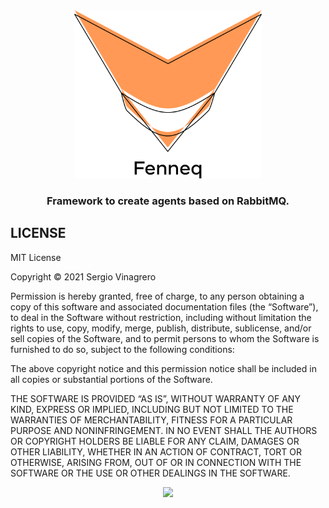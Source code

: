 <div align='center'>
<img src="./docs/logo.png" width="300px">
<h3>Framework to create agents based on RabbitMQ.</h3>
</div>

LICENSE
-------

MIT License

Copyright © 2021 Sergio Vinagrero

Permission is hereby granted, free of charge, to any person obtaining a copy of this software and associated documentation files (the “Software”), to deal in the Software without restriction, including without limitation the rights to use, copy, modify, merge, publish, distribute, sublicense, and/or sell copies of the Software, and to permit persons to whom the Software is furnished to do so, subject to the following conditions:

The above copyright notice and this permission notice shall be included in all copies or substantial portions of the Software.

THE SOFTWARE IS PROVIDED “AS IS”, WITHOUT WARRANTY OF ANY KIND, EXPRESS OR IMPLIED, INCLUDING BUT NOT LIMITED TO THE WARRANTIES OF MERCHANTABILITY, FITNESS FOR A PARTICULAR PURPOSE AND NONINFRINGEMENT. IN NO EVENT SHALL THE AUTHORS OR COPYRIGHT HOLDERS BE LIABLE FOR ANY CLAIM, DAMAGES OR OTHER LIABILITY, WHETHER IN AN ACTION OF CONTRACT, TORT OR OTHERWISE, ARISING FROM, OUT OF OR IN CONNECTION WITH THE SOFTWARE OR THE USE OR OTHER DEALINGS IN THE SOFTWARE.

<div align='center'>
<a href="https://www.buymeacoffee.com/servinagrero"><img src="https://www.buymeacoffee.com/assets/img/custom_images/orange_img.png" width="150px"></a>
</div>
